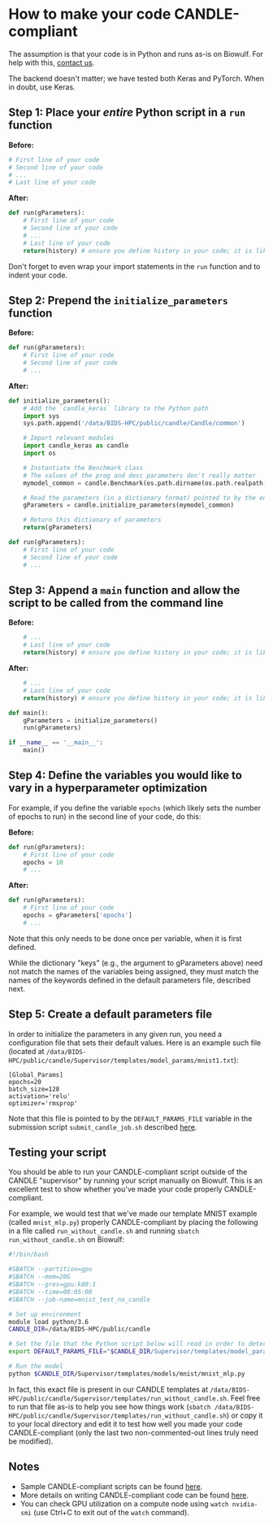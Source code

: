 # How to make your code CANDLE-compliant

The assumption is that your code is in Python and runs as-is on Biowulf.  For help with this, [contact us](mailto:andrew.weisman@nih.gov).

The backend doesn't matter; we have tested both Keras and PyTorch.  When in doubt, use Keras.

## Step 1: Place your *entire* Python script in a `run` function

**Before:**

```python
# First line of your code
# Second line of your code
# ...
# Last line of your code
```

**After:**

```python
def run(gParameters):
    # First line of your code
    # Second line of your code
    # ...
    # Last line of your code
    return(history) # ensure you define history in your code; it is likely the return variable from model.fit()
```

Don't forget to even wrap your import statements in the `run` function and to indent your code.

## Step 2: Prepend the `initialize_parameters` function

**Before:**

```python
def run(gParameters):
    # First line of your code
    # Second line of your code
    # ...
```

**After:**

```python
def initialize_parameters():
    # Add the `candle_keras` library to the Python path
    import sys
    sys.path.append('/data/BIDS-HPC/public/candle/Candle/common')

    # Import relevant modules
    import candle_keras as candle
    import os

    # Instantiate the Benchmark class
    # The values of the prog and desc parameters don't really matter
    mymodel_common = candle.Benchmark(os.path.dirname(os.path.realpath(__file__)), os.getenv("DEFAULT_PARAMS_FILE"), 'keras', prog='myprogram', desc='My CANDLE example')

    # Read the parameters (in a dictionary format) pointed to by the environment variable DEFAULT_PARAMS_FILE
    gParameters = candle.initialize_parameters(mymodel_common)

    # Return this dictionary of parameters
    return(gParameters)

def run(gParameters):
    # First line of your code
    # Second line of your code
    # ...
```

## Step 3: Append a `main` function and allow the script to be called from the command line

**Before:**

```python
    # ...
    # Last line of your code
    return(history) # ensure you define history in your code; it is likely the return variable from model.fit()
```

**After:**

```python
    # ...
    # Last line of your code
    return(history) # ensure you define history in your code; it is likely the return variable from model.fit()

def main():
    gParameters = initialize_parameters()
    run(gParameters)

if __name__ == '__main__':
    main()
```

## Step 4: Define the variables you would like to vary in a hyperparameter optimization

For example, if you define the variable `epochs` (which likely sets the number of epochs to run) in the second line of your code, do this:

**Before:**

```python
def run(gParameters):
    # First line of your code
    epochs = 10
    # ...
```

**After:**

```python
def run(gParameters):
    # First line of your code
    epochs = gParameters['epochs']
    # ...
```

Note that this only needs to be done once per variable, when it is first defined.

While the dictionary "keys" (e.g., the argument to gParameters above) need not match the names of the variables being assigned, they must match the names of the keywords defined in the default parameters file, described next.

## Step 5: Create a default parameters file

In order to initialize the parameters in any given run, you need a configuration file that sets their default values.  Here is an example such file (located at `/data/BIDS-HPC/public/candle/Supervisor/templates/model_params/mnist1.txt`):

```
[Global_Params]
epochs=20
batch_size=128
activation='relu'
optimizer='rmsprop'
```

Note that this file is pointed to by the `DEFAULT_PARAMS_FILE` variable in the submission script `submit_candle_job.sh` described [here](https://cbiit.github.io/fnlcr-bids-hpc/documentation/how_to_run_candle_on_biowulf).

## Testing your script

You should be able to run your CANDLE-compliant script outside of the CANDLE "supervisor" by running your script manually on Biowulf.  This is an excellent test to show whether you've made your code properly CANDLE-compliant.

For example, we would test that we've made our template MNIST example (called `mnist_mlp.py`) properly CANDLE-compliant by placing the following in a file called `run_without_candle.sh` and running `sbatch run_without_candle.sh` on Biowulf:

```bash
#!/bin/bash

#SBATCH --partition=gpu
#SBATCH --mem=20G
#SBATCH --gres=gpu:k80:1
#SBATCH --time=00:05:00
#SBATCH --job-name=mnist_test_no_candle

# Set up environment
module load python/3.6
CANDLE_DIR=/data/BIDS-HPC/public/candle

# Set the file that the Python script below will read in order to determine the model parameters
export DEFAULT_PARAMS_FILE="$CANDLE_DIR/Supervisor/templates/model_params/mnist1.txt"

# Run the model
python $CANDLE_DIR/Supervisor/templates/models/mnist/mnist_mlp.py
```

In fact, this exact file is present in our CANDLE templates at `/data/BIDS-HPC/public/candle/Supervisor/templates/run_without_candle.sh`.  Feel free to run that file as-is to help you see how things work (`sbatch /data/BIDS-HPC/public/candle/Supervisor/templates/run_without_candle.sh`) or copy it to your local directory and edit it to test how well you made your code CANDLE-compliant (only the last two non-commented-out lines truly need be modified).

## Notes

* Sample CANDLE-compliant scripts can be found [here](https://github.com/ECP-CANDLE/Supervisor/tree/develop/templates/models).
* More details on writing CANDLE-compliant code can be found [here](https://ecp-candle.github.io/Candle/html/tutorials/writing_candle_code.html).
* You can check GPU utilization on a compute node using `watch nvidia-smi` (use Ctrl+C to exit out of the `watch` command).